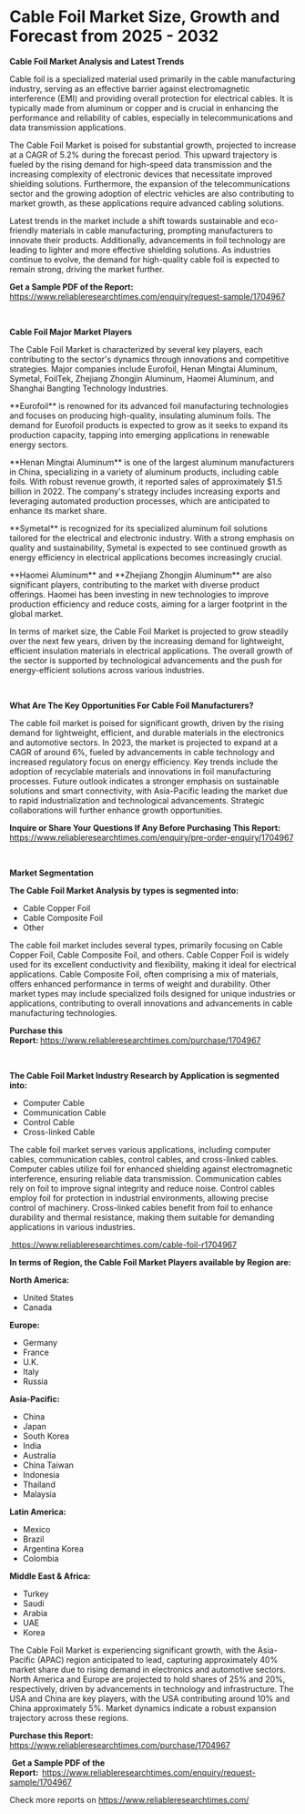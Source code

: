 <p><h1>Cable Foil Market Size, Growth and Forecast from 2025 - 2032</h1></p><p><strong>Cable Foil Market Analysis and Latest Trends</strong></p>
<p><p>Cable foil is a specialized material used primarily in the cable manufacturing industry, serving as an effective barrier against electromagnetic interference (EMI) and providing overall protection for electrical cables. It is typically made from aluminum or copper and is crucial in enhancing the performance and reliability of cables, especially in telecommunications and data transmission applications.</p><p>The Cable Foil Market is poised for substantial growth, projected to increase at a CAGR of 5.2% during the forecast period. This upward trajectory is fueled by the rising demand for high-speed data transmission and the increasing complexity of electronic devices that necessitate improved shielding solutions. Furthermore, the expansion of the telecommunications sector and the growing adoption of electric vehicles are also contributing to market growth, as these applications require advanced cabling solutions.</p><p>Latest trends in the market include a shift towards sustainable and eco-friendly materials in cable manufacturing, prompting manufacturers to innovate their products. Additionally, advancements in foil technology are leading to lighter and more effective shielding solutions. As industries continue to evolve, the demand for high-quality cable foil is expected to remain strong, driving the market further.</p></p>
<p><strong>Get a Sample PDF of the Report:&nbsp;</strong> <a href="https://www.reliableresearchtimes.com/enquiry/request-sample/1704967?utm_campaign=3576&utm_medium=2&utm_source=Github&utm_content=ia&utm_term=27032025&utm_id=cable-foil">https://www.reliableresearchtimes.com/enquiry/request-sample/1704967</a></p>
<p>&nbsp;</p>
<p><strong>Cable Foil Major Market Players</strong></p>
<p><p>The Cable Foil Market is characterized by several key players, each contributing to the sector's dynamics through innovations and competitive strategies. Major companies include Eurofoil, Henan Mingtai Aluminum, Symetal, FoilTek, Zhejiang Zhongjin Aluminum, Haomei Aluminum, and Shanghai Bangting Technology Industries. </p><p>**Eurofoil** is renowned for its advanced foil manufacturing technologies and focuses on producing high-quality, insulating aluminum foils. The demand for Eurofoil products is expected to grow as it seeks to expand its production capacity, tapping into emerging applications in renewable energy sectors.</p><p>**Henan Mingtai Aluminum** is one of the largest aluminum manufacturers in China, specializing in a variety of aluminum products, including cable foils. With robust revenue growth, it reported sales of approximately $1.5 billion in 2022. The company's strategy includes increasing exports and leveraging automated production processes, which are anticipated to enhance its market share.</p><p>**Symetal** is recognized for its specialized aluminum foil solutions tailored for the electrical and electronic industry. With a strong emphasis on quality and sustainability, Symetal is expected to see continued growth as energy efficiency in electrical applications becomes increasingly crucial.</p><p>**Haomei Aluminum** and **Zhejiang Zhongjin Aluminum** are also significant players, contributing to the market with diverse product offerings. Haomei has been investing in new technologies to improve production efficiency and reduce costs, aiming for a larger footprint in the global market.</p><p>In terms of market size, the Cable Foil Market is projected to grow steadily over the next few years, driven by the increasing demand for lightweight, efficient insulation materials in electrical applications. The overall growth of the sector is supported by technological advancements and the push for energy-efficient solutions across various industries.</p></p>
<p>&nbsp;</p>
<p><strong>What Are The Key Opportunities For Cable Foil Manufacturers?</strong></p>
<p><p>The cable foil market is poised for significant growth, driven by the rising demand for lightweight, efficient, and durable materials in the electronics and automotive sectors. In 2023, the market is projected to expand at a CAGR of around 6%, fueled by advancements in cable technology and increased regulatory focus on energy efficiency. Key trends include the adoption of recyclable materials and innovations in foil manufacturing processes. Future outlook indicates a stronger emphasis on sustainable solutions and smart connectivity, with Asia-Pacific leading the market due to rapid industrialization and technological advancements. Strategic collaborations will further enhance growth opportunities.</p></p>
<p><strong>Inquire or Share Your Questions If Any Before Purchasing This Report:</strong> <a href="https://www.reliableresearchtimes.com/enquiry/pre-order-enquiry/1704967?utm_campaign=3576&utm_medium=2&utm_source=Github&utm_content=ia&utm_term=27032025&utm_id=cable-foil">https://www.reliableresearchtimes.com/enquiry/pre-order-enquiry/1704967</a></p>
<p>&nbsp;</p>
<p><strong>Market Segmentation</strong></p>
<p><strong>The Cable Foil Market Analysis by types is segmented into:</strong></p>
<p><ul><li>Cable Copper Foil</li><li>Cable Composite Foil</li><li>Other</li></ul></p>
<p><p>The cable foil market includes several types, primarily focusing on Cable Copper Foil, Cable Composite Foil, and others. Cable Copper Foil is widely used for its excellent conductivity and flexibility, making it ideal for electrical applications. Cable Composite Foil, often comprising a mix of materials, offers enhanced performance in terms of weight and durability. Other market types may include specialized foils designed for unique industries or applications, contributing to overall innovations and advancements in cable manufacturing technologies.</p></p>
<p><strong>Purchase this Report:&nbsp;</strong><a href="https://www.reliableresearchtimes.com/purchase/1704967?utm_campaign=3576&utm_medium=2&utm_source=Github&utm_content=ia&utm_term=27032025&utm_id=cable-foil">https://www.reliableresearchtimes.com/purchase/1704967</a></p>
<p>&nbsp;</p>
<p><strong>The Cable Foil Market Industry Research by Application is segmented into:</strong></p>
<p><ul><li>Computer Cable</li><li>Communication Cable</li><li>Control Cable</li><li>Cross-linked Cable</li></ul></p>
<p><p>The cable foil market serves various applications, including computer cables, communication cables, control cables, and cross-linked cables. Computer cables utilize foil for enhanced shielding against electromagnetic interference, ensuring reliable data transmission. Communication cables rely on foil to improve signal integrity and reduce noise. Control cables employ foil for protection in industrial environments, allowing precise control of machinery. Cross-linked cables benefit from foil to enhance durability and thermal resistance, making them suitable for demanding applications in various industries.</p></p>
<p><a href="https://www.reliableresearchtimes.com/cable-foil-r1704967?utm_campaign=3576&utm_medium=2&utm_source=Github&utm_content=ia&utm_term=27032025&utm_id=cable-foil">&nbsp;https://www.reliableresearchtimes.com/cable-foil-r1704967</a></p>
<p><strong>In terms of Region, the Cable Foil Market Players available by Region are:</strong></p>
<p>
    <p> <strong> North America: </strong>
        <ul>
            <li>United States</li>
            <li>Canada</li>
        </ul>
        </p> 
    <p> <strong> Europe: </strong>
        <ul>
            <li>Germany</li>
            <li>France</li>
            <li>U.K.</li>
            <li>Italy</li>
            <li>Russia</li>
        </ul>
        </p> 
    <p> <strong> Asia-Pacific: </strong>
        <ul>
            <li>China</li>
            <li>Japan</li>
            <li>South Korea</li>
            <li>India</li>
            <li>Australia</li>
            <li>China Taiwan</li>
            <li>Indonesia</li>
            <li>Thailand</li>
            <li>Malaysia</li>
        </ul>
        </p> 
    <p> <strong> Latin America: </strong>
        <ul>
            <li>Mexico</li>
            <li>Brazil</li>
            <li>Argentina Korea</li>
            <li>Colombia</li>
        </ul>
        </p> 
    <p> <strong> Middle East & Africa: </strong>
        <ul>
            <li>Turkey</li>
            <li>Saudi</li>
            <li>Arabia</li>
            <li>UAE</li>
            <li>Korea</li>
        </ul>
    </p>
    </p>
<p><p>The Cable Foil Market is experiencing significant growth, with the Asia-Pacific (APAC) region anticipated to lead, capturing approximately 40% market share due to rising demand in electronics and automotive sectors. North America and Europe are projected to hold shares of 25% and 20%, respectively, driven by advancements in technology and infrastructure. The USA and China are key players, with the USA contributing around 10% and China approximately 5%. Market dynamics indicate a robust expansion trajectory across these regions.</p></p>
<p><strong>Purchase this Report: </strong><a href="https://www.reliableresearchtimes.com/purchase/1704967?utm_campaign=3576&utm_medium=2&utm_source=Github&utm_content=ia&utm_term=27032025&utm_id=cable-foil">https://www.reliableresearchtimes.com/purchase/1704967</a></p>
<p>&nbsp;<strong>Get a Sample PDF of the Report:&nbsp;&nbsp;</strong><a href="https://www.reliableresearchtimes.com/enquiry/request-sample/1704967?utm_campaign=3576&utm_medium=2&utm_source=Github&utm_content=ia&utm_term=27032025&utm_id=cable-foil">https://www.reliableresearchtimes.com/enquiry/request-sample/1704967</a></p>
<p><strong></strong></p>
<p>Check more reports on <a href="https://www.reliableresearchtimes.com/?utm_campaign=3576&utm_medium=2&utm_source=Github&utm_content=ia&utm_term=27032025&utm_id=cable-foil">https://www.reliableresearchtimes.com/</a></p>